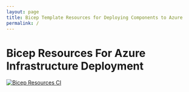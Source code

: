 ```yaml
---
layout: page
title: Bicep Template Resources for Deploying Components to Azure
permalink: /
---
```


# Bicep Resources For Azure Infrastructure Deployment

[![Bicep Resources CI](https://github.com/Evilazaro/BicepResources/actions/workflows/bicepResourcesCI.yaml/badge.svg)](https://github.com/Evilazaro/BicepResources/actions/workflows/bicepResourcesCI.yaml)